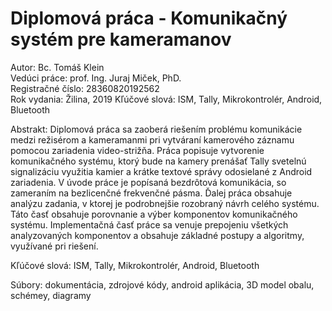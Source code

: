 # Diplomová práca - Komunikačný systém pre kameramanov

Autor: Bc. Tomáš Klein  
Vedúci práce:  prof. Ing. Juraj Miček, PhD.  
Registračné číslo:  28360820192562  
Rok vydania: Žilina, 2019  Kľúčové slová:  ISM, Tally, Mikrokontrolér, Android, Bluetooth

Abstrakt: Diplomová práca sa zaoberá riešením problému komunikácie medzi režisérom a kameramanmi pri vytváraní kamerového záznamu pomocou zariadenia video-strižňa. Práca popisuje vytvorenie komunikačného systému, ktorý bude na kamery prenášať Tally svetelnú signalizáciu využitia kamier a krátke textové správy odosielané z Android zariadenia. V úvode práce je popísaná bezdrôtová komunikácia, so zameraním na bezlicenčné frekvenčné pásma. Ďalej práca obsahuje analýzu zadania, v ktorej je podrobnejšie rozobraný návrh celého systému. Táto časť obsahuje porovnanie a výber komponentov komunikačného systému. Implementačná časť práce sa venuje prepojeniu všetkých analyzovaných komponentov a obsahuje základné postupy a algoritmy, využívané pri riešení. 

Kľúčové slová:  ISM, Tally, Mikrokontrolér, Android, Bluetooth  

Súbory: dokumentácia, zdrojové kódy, android aplikácia, 3D model obalu, schémey, diagramy
